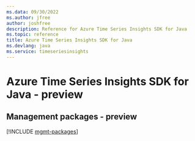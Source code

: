 ```yaml
---
ms.data: 09/30/2022
ms.author: jfree
author: joshfree
description: Reference for Azure Time Series Insights SDK for Java
ms.topic: reference
title: Azure Time Series Insights SDK for Java
ms.devlang: java
ms.service: timeseriesinsights
---
```

# Azure Time Series Insights SDK for Java - preview

## Management packages - preview
[!INCLUDE [mgmt-packages](time-series-insights-mgmt-index.md)]